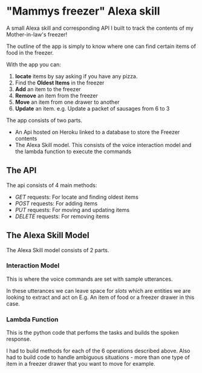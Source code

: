 # "Mammys freezer" Alexa skill
A small Alexa skill and corresponding API I built to track the contents of my Mother-in-law's freezer!

The outline of the app is simply to know where one can find certain items of food in the freezer.  

With the app you can:

1. **locate** items by say asking if you have any pizza. 
2. Find the **Oldest Items** in the freezer
3. **Add** an item to the freezer
4. **Remove** an item from the freezer
5. **Move** an item from one drawer to another
6. **Update** an item.  e.g. Update a packet of sausages from 6 to 3

The app consists of two parts. 

- An Api hosted on Heroku linked to a database to store the Freezer contents
- The Alexa Skill model. This consists of the voice interaction model and the lambda function to execute the commands

## The API

The api consists of 4 main methods:

- *GET* requests: For locate and finding oldest items
- *POST* requests: For adding items
- *PUT* requests: For moving and updating items
- *DELETE* requests: For removing items

## The Alexa Skill Model

The Alexa Skill model consists of 2 parts.

### Interaction Model

This is where the voice commands are set with sample utterances. 

In these utterances we can leave space for *slots* which are entities we are looking to extract and act on E.g. An item of food or a freezer drawer in this case.

### Lambda Function

This is the python code that perfoms the tasks and builds the spoken response.

I had to build methods for each of the 6 operations described above.
Also had to build code to handle ambiguous situations - more than one type of item in a freezer drawer that you want to move for example.

